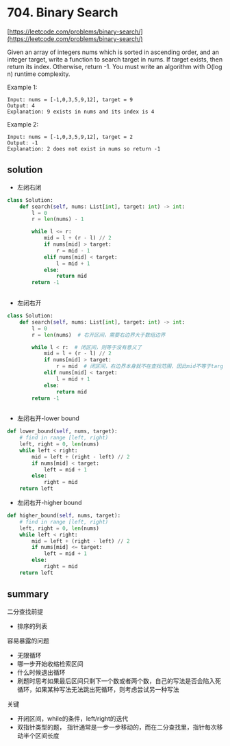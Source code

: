 # 704. Binary Search

[https://leetcode.com/problems/binary-search/](https://leetcode.com/problems/binary-search/)

Given an array of integers nums which is sorted in ascending order, and an integer target, write a function to search target in nums. If target exists, then return its index. Otherwise, return -1.
You must write an algorithm with O(log n) runtime complexity.


Example 1:
```text
Input: nums = [-1,0,3,5,9,12], target = 9
Output: 4
Explanation: 9 exists in nums and its index is 4
```

Example 2:
```text
Input: nums = [-1,0,3,5,9,12], target = 2
Output: -1
Explanation: 2 does not exist in nums so return -1
```

## solution

- 左闭右闭
```python
class Solution:
    def search(self, nums: List[int], target: int) -> int:
        l = 0
        r = len(nums) - 1

        while l <= r:
            mid = l + (r - l) // 2
            if nums[mid] > target:
                r = mid - 1
            elif nums[mid] < target:
                l = mid + 1
            else:
                return mid
        return -1
      
```

- 左闭右开
```python
class Solution:
    def search(self, nums: List[int], target: int) -> int:
        l = 0
        r = len(nums)  # 右开区间，需要右边界大于数组边界

        while l < r:  # 闭区间，则等于没有意义了
            mid = l + (r - l) // 2
            if nums[mid] > target:
                r = mid  # 闭区间，右边界本身就不在查找范围，因此mid不等于target也不在区间内
            elif nums[mid] < target:
                l = mid + 1
            else:
                return mid
        return -1
       
```



- 左闭右开-lower bound
```python
def lower_bound(self, nums, target):
    # find in range [left, right)
    left, right = 0, len(nums)
    while left < right:
        mid = left + (right - left) // 2
        if nums[mid] < target:
            left = mid + 1
        else:
            right = mid
    return left
```

- 左闭右开-higher bound
```python
def higher_bound(self, nums, target):
    # find in range [left, right)
    left, right = 0, len(nums)
    while left < right:
        mid = left + (right - left) // 2
        if nums[mid] <= target:
            left = mid + 1
        else:
            right = mid
    return left
```


## summary

二分查找前提
- 排序的列表

容易暴露的问题
- 无限循环
- 哪一步开始收缩检索区间
- 什么时候退出循环
- 刷题时思考如果最后区间只剩下一个数或者两个数，自己的写法是否会陷入死循环，如果某种写法无法跳出死循环，则考虑尝试另一种写法

关键
- 开闭区间，while的条件，left/right的迭代
- 双指针类型的题， 指针通常是一步一步移动的，而在二分查找里，指针每次移动半个区间长度